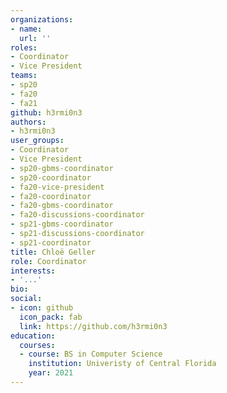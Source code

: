 ```yaml
---
organizations:
- name:
  url: ''
roles:
- Coordinator
- Vice President
teams:
- sp20
- fa20
- fa21
github: h3rmi0n3
authors:
- h3rmi0n3
user_groups:
- Coordinator
- Vice President
- sp20-gbms-coordinator
- sp20-coordinator
- fa20-vice-president
- fa20-coordinator
- fa20-gbms-coordinator
- fa20-discussions-coordinator
- sp21-gbms-coordinator
- sp21-discussions-coordinator
- sp21-coordinator
title: Chloë Geller
role: Coordinator
interests:
- '...'
bio:
social:
- icon: github
  icon_pack: fab
  link: https://github.com/h3rmi0n3
education:
  courses:
  - course: BS in Computer Science
    institution: Univeristy of Central Florida
    year: 2021
---
```

